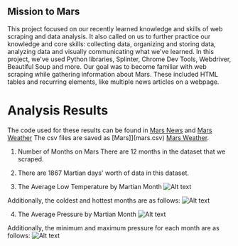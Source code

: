 ## Mission to Mars
This project focused on our recently learned knowledge and skills of web scraping and data analysis. It also called on us to further practice our knowledge and core skills: collecting data, organizing and storing data, analyzing data and visually communicating what we've learned. In this project, we've used Python libraries, Splinter, Chrome Dev Tools, Webdriver, Beautiful Soup and more. Our goal was to become familiar with web scraping while gathering information about Mars. These included HTML tables and recurring elements, like multiple news articles on a webpage.

# Analysis Results
The code used for these results can be found in [Mars News](part_1_mars_news.ipynb) and [Mars Weather](part_2_mars_weather.ipynb)
The csv files are saved as [Mars]](mars.csv) [Mars Weather](mars_weather.csv).


1. Number of Months on Mars
There are 12 months in the dataset that we scraped.

2. There are 1867 Martian days' worth of data in this dataset.

3. The Average Low Temperature by Martian Month 
![Alt text](Average%20Low%20Temp%20by%20Martian%20Month.png)

Additionally, the coldest and hottest months are as follows:
![Alt text](MinMaxTemps.PNG)

4. The Average Pressure by Martian Month
![Alt text](Average%20Pressure%20by%20Martian%20Month.png)

Additionally, the minimum and maximum pressure for each month are as follows:
![Alt text](MinMaxPressure.PNG)